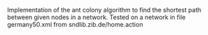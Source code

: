 Implementation of the ant colony algorithm to find the shortest path between given nodes in a network.
Tested on a network in file germany50.xml from sndlib.zib.de/home.action
